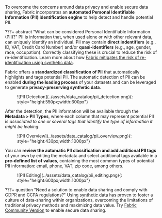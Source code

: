 To overcome the concerns around data privacy and enable secure data sharing, Fabric incorporates an **automated Personal Identifiable Information (PII) identification engine** to help detect and handle potential PII.

???+ abstract "What can be considered Personal Identifiable Information (PII)?"
    PII is information that, when used alone or with other relevant data, can uniquely identify an individual. PII may contain **direct indentifiers** (e.g., ID, VAT, Credit Card Number) and/or **quasi-identifiers** (e.g., age, gender, race, occupation). Correctly classifying these is crucial to reduce the risk of re-identification. Learn more about how [Fabric mitigates the risk of re-identification using synthetic data](https://ydata.ai/resources/identity-disclosure-risk-in-a-fully-synthetic-dataset).

Fabric offers a **standardized classification of PII** that automatically highlights and tags potential PII. The automatic detection of PII can be enabled **during the loading process** of your datasets and can be leveraged to generate **privacy-preserving synthetic data**.

<figure markdown>
![PII Detection](../assets/data_catalog/pii_detection.png){: style="height:550px;width:600px"}
</figure>

After the detection, the PII information will be available through the **Metadata > PII Types**, where each column that may represent potential PII is *associated to one or several tags that identify the type of information it might be leaking*.

<figure markdown>
![PII Overview](../assets/data_catalog/pii_overview.png){: style="height:430px;width:1000px"}
</figure>

You can **review the automatic PII classification and add additional PII tags** of your own by editing the metadata and select additional tags available in a **pre-defined list of values**, containing the most common types of potential PII information: email, phone, VAT, zip code, among others.

<figure markdown>
![PII Editing](../assets/data_catalog/pii_editing.png){: style="height:600px;width:1000px"}
</figure>

???+ question "Need a solution to enable data sharing and comply with GDPR and CCPA regulations?"
    Using [synthetic data](https://ydata.ai/products/synthetic_data) has proven to foster a culture of data-sharing within organizations, overcoming the limitations of traditional privacy methods and maximizing data value. Try [Fabric Community Version](https://ydata.ai/ydata-fabric-free-trial) to enable secure data sharing.
